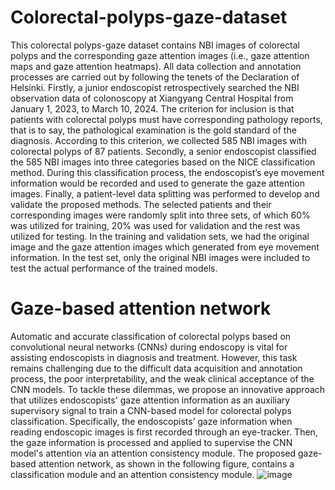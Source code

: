 # Colorectal-polyps-gaze-dataset
This colorectal polyps-gaze dataset contains NBI images of colorectal polyps and the corresponding gaze attention images (i.e., gaze attention maps and gaze attention heatmaps). 
All data collection and annotation processes are carried out by following the tenets of the Declaration of Helsinki. 
Firstly, a junior endoscopist retrospectively searched the NBI observation data of colonoscopy at Xiangyang Central Hospital from January 1, 2023, to March 10, 2024. 
The criterion for inclusion is that patients with colorectal polyps must have corresponding pathology reports, that is to say, the pathological examination is the gold standard of the diagnosis. 
According to this criterion, we collected 585 NBI images with colorectal polyps of 87 patients.
Secondly, a senior endoscopist classified the 585 NBI images into three categories based on the NICE classification method. 
During this classification process, the endoscopist’s eye movement information would be recorded and used to generate the gaze attention images. 
Finally, a patient-level data splitting was performed to develop and validate the proposed methods. 
The selected patients and their corresponding images were randomly split into three sets, of which 60% was utilized for training, 20% was used for validation and the rest was utilized for testing. 
In the training and validation sets, we had the original image and the gaze attention images which generated from eye movement information. 
In the test set, only the original NBI images were included to test the actual performance of the trained models. 
# Gaze-based attention network
Automatic and accurate classification of colorectal polyps based on convolutional neural networks (CNNs) during endoscopy is vital for assisting endoscopists in diagnosis and treatment. However, this task remains challenging due to the difficult data acquisition and annotation process, the poor interpretability, and the weak clinical acceptance of the CNN models. To tackle these dilemmas, we propose an innovative approach that utilizes endoscopists' gaze attention information as an auxiliary supervisory signal to train a CNN-based model for colorectal polyps classification. Specifically, the endoscopists’ gaze information when reading endoscopic images is first recorded through an eye-tracker. Then, the gaze information is processed and applied to supervise the CNN model's attention via an attention consistency module. The proposed gaze-based attention network, as shown in the following figure, contains a classification module and an attention consistency module. 
![image](https://github.com/user-attachments/assets/5f4dbde2-6e3a-4aca-aaa9-a9e2134be4ac)
     
